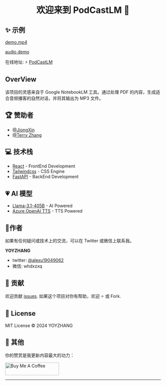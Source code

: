 <h1 align="center">欢迎来到 PodCastLM 👋</h1>

## ✨ 示例
[demo.mp4](https://github.com/user-attachments/assets/ed846901-069e-48c5-8576-01b017cd581a)

[audio demo](./example/demo.mp3)

在线地址: ⚡️ [PodCastLM](https://endearing-rabanadas-2ee528.netlify.app.)

## OverView
该项目的灵感来自于 Google NotebookLM 工具。通过处理 PDF 的内容，生成适合音频播客的自然对话，并将其输出为 MP3 文件。


## 🏆 赞助者

- [@JiongXin](https://github.com/tonyljx)
- [@Terry Zhang](https://github.com/tzhangchi)


## 💻 技术栈
- [React](https://react.dev/) - FrontEnd Development
- [Tailwindcss](https://tailwindcss.com/) - CSS Engine
- [FastAPI](https://fastapi.tiangolo.com/) - BackEnd Development

## 💗 AI 模型
- [Llama-3.1-405B](https://huggingface.co/meta-llama/Llama-3.1-405B) - AI Powered
- [Azure OpenAI TTS](https://azure.microsoft.com/en-us/products/ai-services/openai-service) - TTS Powered

## 👤作者

如果有任何疑问或技术上的交流，可以在 Twitter 或微信上联系我。

**YOYZHANG**

- twitter: [@alexu19049062](https://twitter.com/alexuzhang19049062)
- 微信: whdxzxq

## 🤝 贡献
欢迎贡献 [issues](https://github.com/YOYZHANG/ai-ppt/issues).
如果这个项目对你有帮助，欢迎 ⭐️ 或 Fork.


## 📝 License
MIT License © 2024 YOYZHANG

## 👀 其他
你的赞赏是我更新内容最大的功力：

<a href="https://www.buymeacoffee.com/zhangxiaoqian" target="_blank"><img src="https://cdn.buymeacoffee.com/buttons/default-orange.png" alt="Buy Me A Coffee" height="41" width="174"></a>


---

